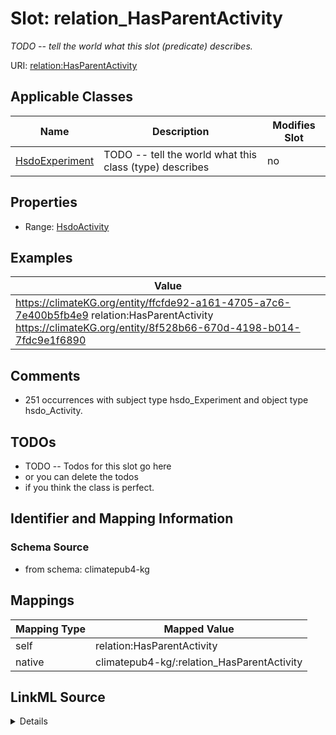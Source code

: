 

# Slot: relation_HasParentActivity


_TODO -- tell the world what this slot (predicate) describes._





URI: [relation:HasParentActivity](http://relation.org/HasParentActivity)



<!-- no inheritance hierarchy -->





## Applicable Classes

| Name | Description | Modifies Slot |
| --- | --- | --- |
| [HsdoExperiment](../classes/HsdoExperiment.md) | TODO -- tell the world what this class (type) describes |  no  |







## Properties

* Range: [HsdoActivity](../classes/HsdoActivity.md)






## Examples

| Value |
| --- |
| https://climateKG.org/entity/ffcfde92-a161-4705-a7c6-7e400b5fb4e9 relation:HasParentActivity https://climateKG.org/entity/8f528b66-670d-4198-b014-7fdc9e1f6890 |

## Comments

* 251 occurrences with subject type hsdo_Experiment and object type hsdo_Activity.

## TODOs

* TODO -- Todos for this slot go here
* or you can delete the todos
* if you think the class is perfect.

## Identifier and Mapping Information







### Schema Source


* from schema: climatepub4-kg




## Mappings

| Mapping Type | Mapped Value |
| ---  | ---  |
| self | relation:HasParentActivity |
| native | climatepub4-kg/:relation_HasParentActivity |




## LinkML Source

<details>
```yaml
name: relation_HasParentActivity
description: TODO -- tell the world what this slot (predicate) describes.
todos:
- TODO -- Todos for this slot go here
- or you can delete the todos
- if you think the class is perfect.
comments:
- 251 occurrences with subject type hsdo_Experiment and object type hsdo_Activity.
examples:
- value: https://climateKG.org/entity/ffcfde92-a161-4705-a7c6-7e400b5fb4e9 relation:HasParentActivity
    https://climateKG.org/entity/8f528b66-670d-4198-b014-7fdc9e1f6890
from_schema: climatepub4-kg
rank: 1000
slot_uri: relation:HasParentActivity
alias: relation_HasParentActivity
domain_of:
- hsdo_Experiment
range: hsdo_Activity

```
</details>